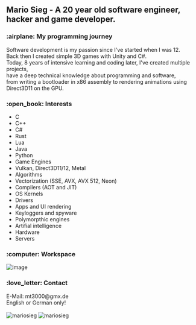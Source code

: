 <h2>Mario Sieg - A 20 year old software engineer, hacker and game developer.</h2>

<h3>:airplane: My programming journey</h3>
Software development is my passion since I've started when I was 12.<br>
Back then I created simple 3D games with Unity and C#.<br>
Today, 8 years of intensive learning and coding later, I've created multiple projects,<br>
have a deep technical knowledge about programming and software,<br>
from writing a bootloader in x86 assembly to rendering animations using Direct3D11 on the GPU.<br>

<h3>:open_book: Interests</h3>

- C
- C++
- C#
- Rust
- Lua
- Java
- Python
- Game Engines
- Vulkan, Direct3D11/12, Metal
- Algorithms
- Vectorization (SSE, AVX, AVX 512, Neon)
- Compilers (AOT and JIT)
- OS Kernels
- Drivers
- Apps and UI rendering
- Keyloggers and spyware
- Polymorpthic engines
- Artifial intelligence
- Hardware
- Servers

<h3>:computer: Workspace</h3>

![image](https://user-images.githubusercontent.com/49988901/214691292-90e64524-13e7-4112-a12a-853116fbb352.png)

<h3>:love_letter: Contact </h3>
E-Mail: mt3000@gmx.de<br>
English or German only!<br><br>

<img src="https://github-readme-stats.vercel.app/api/top-langs?username=mariosieg&show_icons=true&locale=en&layout=compact" alt="mariosieg" />

<img src="https://github-readme-stats.vercel.app/api?username=mariosieg&show_icons=true&locale=en" alt="mariosieg" />
